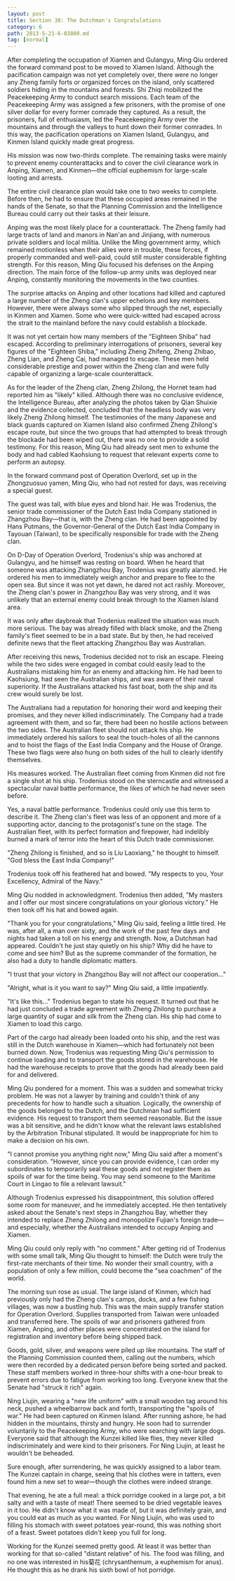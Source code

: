 ```yaml
---
layout: post
title: Section 38: The Dutchman's Congratulations
category: 6
path: 2013-5-21-6-03800.md
tag: [normal]
---
```


After completing the occupation of Xiamen and Gulangyu, Ming Qiu ordered the forward command post to be moved to Xiamen Island. Although the pacification campaign was not yet completely over, there were no longer any Zheng family forts or organized forces on the island, only scattered soldiers hiding in the mountains and forests. Shi Zhiqi mobilized the Peacekeeping Army to conduct search missions. Each team of the Peacekeeping Army was assigned a few prisoners, with the promise of one silver dollar for every former comrade they captured. As a result, the prisoners, full of enthusiasm, led the Peacekeeping Army over the mountains and through the valleys to hunt down their former comrades. In this way, the pacification operations on Xiamen Island, Gulangyu, and Kinmen Island quickly made great progress.

His mission was now two-thirds complete. The remaining tasks were mainly to prevent enemy counterattacks and to cover the civil clearance work in Anping, Xiamen, and Kinmen—the official euphemism for large-scale looting and arrests.

The entire civil clearance plan would take one to two weeks to complete. Before then, he had to ensure that these occupied areas remained in the hands of the Senate, so that the Planning Commission and the Intelligence Bureau could carry out their tasks at their leisure.

Anping was the most likely place for a counterattack. The Zheng family had large tracts of land and manors in Nan'an and Jinjiang, with numerous private soldiers and local militia. Unlike the Ming government army, which remained motionless when their allies were in trouble, these forces, if properly commanded and well-paid, could still muster considerable fighting strength. For this reason, Ming Qiu focused his defenses on the Anping direction. The main force of the follow-up army units was deployed near Anping, constantly monitoring the movements in the two counties.

The surprise attacks on Anping and other locations had killed and captured a large number of the Zheng clan's upper echelons and key members. However, there were always some who slipped through the net, especially in Kinmen and Xiamen. Some who were quick-witted had escaped across the strait to the mainland before the navy could establish a blockade.

It was not yet certain how many members of the "Eighteen Shiba" had escaped. According to preliminary interrogations of prisoners, several key figures of the "Eighteen Shiba," including Zheng Zhifeng, Zheng Zhibao, Zheng Lian, and Zheng Cai, had managed to escape. These men held considerable prestige and power within the Zheng clan and were fully capable of organizing a large-scale counterattack.

As for the leader of the Zheng clan, Zheng Zhilong, the Hornet team had reported him as "likely" killed. Although there was no conclusive evidence, the Intelligence Bureau, after analyzing the photos taken by Qian Shuixie and the evidence collected, concluded that the headless body was very likely Zheng Zhilong himself. The testimonies of the many Japanese and black guards captured on Xiamen Island also confirmed Zheng Zhilong's escape route, but since the two groups that had attempted to break through the blockade had been wiped out, there was no one to provide a solid testimony. For this reason, Ming Qiu had already sent men to exhume the body and had cabled Kaohsiung to request that relevant experts come to perform an autopsy.

In the forward command post of Operation Overlord, set up in the Zhongzuosuo yamen, Ming Qiu, who had not rested for days, was receiving a special guest.

The guest was tall, with blue eyes and blond hair. He was Trodenius, the senior trade commissioner of the Dutch East India Company stationed in Zhangzhou Bay—that is, with the Zheng clan. He had been appointed by Hans Putmans, the Governor-General of the Dutch East India Company in Tayouan (Taiwan), to be specifically responsible for trade with the Zheng clan.

On D-Day of Operation Overlord, Trodenius's ship was anchored at Gulangyu, and he himself was resting on board. When he heard that someone was attacking Zhangzhou Bay, Trodenius was greatly alarmed. He ordered his men to immediately weigh anchor and prepare to flee to the open sea. But since it was not yet dawn, he dared not act rashly. Moreover, the Zheng clan's power in Zhangzhou Bay was very strong, and it was unlikely that an external enemy could break through to the Xiamen Island area.

It was only after daybreak that Trodenius realized the situation was much more serious. The bay was already filled with black smoke, and the Zheng family's fleet seemed to be in a bad state. But by then, he had received definite news that the fleet attacking Zhangzhou Bay was Australian.

After receiving this news, Trodenius decided not to risk an escape. Fleeing while the two sides were engaged in combat could easily lead to the Australians mistaking him for an enemy and attacking him. He had been to Kaohsiung, had seen the Australian ships, and was aware of their naval superiority. If the Australians attacked his fast boat, both the ship and its crew would surely be lost.

The Australians had a reputation for honoring their word and keeping their promises, and they never killed indiscriminately. The Company had a trade agreement with them, and so far, there had been no hostile actions between the two sides. The Australian fleet should not attack his ship. He immediately ordered his sailors to seal the touch-holes of all the cannons and to hoist the flags of the East India Company and the House of Orange. These two flags were also hung on both sides of the hull to clearly identify themselves.

His measures worked. The Australian fleet coming from Kinmen did not fire a single shot at his ship. Trodenius stood on the sterncastle and witnessed a spectacular naval battle performance, the likes of which he had never seen before.

Yes, a naval battle performance. Trodenius could only use this term to describe it. The Zheng clan's fleet was less of an opponent and more of a supporting actor, dancing to the protagonist's tune on the stage. The Australian fleet, with its perfect formation and firepower, had indelibly burned a mark of terror into the heart of this Dutch trade commissioner.

"Zheng Zhilong is finished, and so is Liu Laoxiang," he thought to himself. "God bless the East India Company!"

Trodenius took off his feathered hat and bowed. "My respects to you, Your Excellency, Admiral of the Navy."

Ming Qiu nodded in acknowledgment. Trodenius then added, "My masters and I offer our most sincere congratulations on your glorious victory." He then took off his hat and bowed again.

"Thank you for your congratulations," Ming Qiu said, feeling a little tired. He was, after all, a man over sixty, and the work of the past few days and nights had taken a toll on his energy and strength. Now, a Dutchman had appeared. Couldn't he just stay quietly on his ship? Why did he have to come and see him? But as the supreme commander of the formation, he also had a duty to handle diplomatic matters.

"I trust that your victory in Zhangzhou Bay will not affect our cooperation..."

"Alright, what is it you want to say?" Ming Qiu said, a little impatiently.

"It's like this..." Trodenius began to state his request. It turned out that he had just concluded a trade agreement with Zheng Zhilong to purchase a large quantity of sugar and silk from the Zheng clan. His ship had come to Xiamen to load this cargo.

Part of the cargo had already been loaded onto his ship, and the rest was still in the Dutch warehouse in Xiamen—which had fortunately not been burned down. Now, Trodenius was requesting Ming Qiu's permission to continue loading and to transport the goods stored in the warehouse. He had the warehouse receipts to prove that the goods had already been paid for and delivered.

Ming Qiu pondered for a moment. This was a sudden and somewhat tricky problem. He was not a lawyer by training and couldn't think of any precedents for how to handle such a situation. Logically, the ownership of the goods belonged to the Dutch, and the Dutchman had sufficient evidence. His request to transport them seemed reasonable. But the issue was a bit sensitive, and he didn't know what the relevant laws established by the Arbitration Tribunal stipulated. It would be inappropriate for him to make a decision on his own.

"I cannot promise you anything right now," Ming Qiu said after a moment's consideration. "However, since you can provide evidence, I can order my subordinates to temporarily seal these goods and not register them as spoils of war for the time being. You may send someone to the Maritime Court in Lingao to file a relevant lawsuit."

Although Trodenius expressed his disappointment, this solution offered some room for maneuver, and he immediately accepted. He then tentatively asked about the Senate's next steps in Zhangzhou Bay, whether they intended to replace Zheng Zhilong and monopolize Fujian's foreign trade—and especially, whether the Australians intended to occupy Anping and Xiamen.

Ming Qiu could only reply with "no comment." After getting rid of Trodenius with some small talk, Ming Qiu thought to himself: the Dutch were truly the first-rate merchants of their time. No wonder their small country, with a population of only a few million, could become the "sea coachmen" of the world.

The morning sun rose as usual. The large island of Kinmen, which had previously only had the Zheng clan's camps, docks, and a few fishing villages, was now a bustling hub. This was the main supply transfer station for Operation Overlord. Supplies transported from Taiwan were unloaded and transferred here. The spoils of war and prisoners gathered from Xiamen, Anping, and other places were concentrated on the island for registration and inventory before being shipped back.

Goods, gold, silver, and weapons were piled up like mountains. The staff of the Planning Commission counted them, calling out the numbers, which were then recorded by a dedicated person before being sorted and packed. These staff members worked in three-hour shifts with a one-hour break to prevent errors due to fatigue from working too long. Everyone knew that the Senate had "struck it rich" again.

Ning Liujin, wearing a "new life uniform" with a small wooden tag around his neck, pushed a wheelbarrow back and forth, transporting the "spoils of war." He had been captured on Kinmen Island. After running ashore, he had hidden in the mountains, thirsty and hungry. He soon had to surrender voluntarily to the Peacekeeping Army, who were searching with large dogs. Everyone said that although the Kunzei killed like flies, they never killed indiscriminately and were kind to their prisoners. For Ning Liujin, at least he wouldn't be beheaded.

Sure enough, after surrendering, he was quickly assigned to a labor team. The Kunzei captain in charge, seeing that his clothes were in tatters, even found him a new set to wear—though the clothes were indeed strange.

That evening, he ate a full meal: a thick porridge cooked in a large pot, a bit salty and with a taste of meat! There seemed to be dried vegetable leaves in it too. He didn't know what it was made of, but it was definitely grain, and you could eat as much as you wanted. For Ning Liujin, who was used to filling his stomach with sweet potatoes year-round, this was nothing short of a feast. Sweet potatoes didn't keep you full for long.

Working for the Kunzei seemed pretty good. At least it was better than working for that so-called "distant relative" of his. The food was filling, and no one was interested in his菊花 (chrysanthemum, a euphemism for anus). He thought this as he drank his sixth bowl of hot porridge.